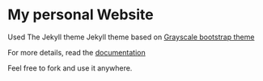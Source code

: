 My personal Website
==========================

Used The Jekyll theme
Jekyll theme based on [Grayscale bootstrap theme ](http://ironsummitmedia.github.io/startbootstrap-grayscale/)

For more details, read the [documentation](http://jekyllrb.com/)

Feel free to fork and use it anywhere.
